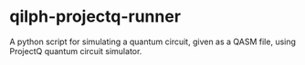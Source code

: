 # qilph-projectq-runner
A python script for simulating a quantum circuit, given as a QASM file, using ProjectQ quantum circuit simulator. 
